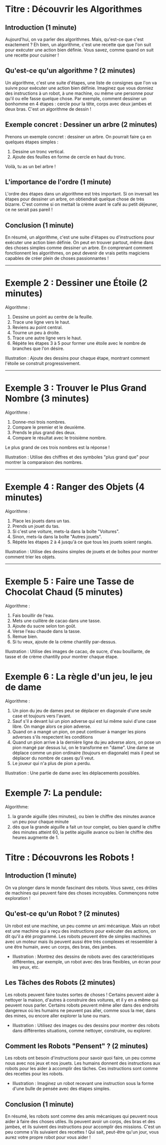 # Titre : Découvrir les Algorithmes

## Introduction (1 minute)
Aujourd'hui, on va parler des algorithmes. Mais, qu'est-ce que c'est exactement ? Eh bien, un algorithme, c'est une recette que que l'on suit pour exécuter une action bien définie. Vous savez, comme quand on suit une recette pour cuisiner !

## Qu'est-ce qu'un algorithme ? (2 minutes)
Un algorithme, c'est une suite d'étapes, une liste de consignes que l'on va suivre pour exécuter une action bien définie. Imaginez que vous donniez des instructions à un robot, à une machine, ou même une personne pour qu'il ou elle fasse quelque chose. Par exemple, comment dessiner un bonhomme en 4 étapes : cercle pour la tête, corps avec deux jambes et deux bras. C'est un algorithme de dessin !

## Exemple concret : Dessiner un arbre (2 minutes)
Prenons un exemple concret : dessiner un arbre. On pourrait faire ça en quelques étapes simples :

1.	Dessine un tronc vertical.
2.	Ajoute des feuilles en forme de cercle en haut du tronc.

Voilà, tu as un bel arbre !

## L'importance de l'ordre (1 minute)
L'ordre des étapes dans un algorithme est très important. Si on inversait les étapes pour dessiner un arbre, on obtiendrait quelque chose de très bizarre. C'est comme si on mettait la crème avant le café au petit déjeuner, ce ne serait pas pareil !

## Conclusion (1 minute)
En résumé, un algorithme, c'est une suite d'étapes ou d'instructions pour exécuter une action bien définie. On peut en trouver partout, même dans des choses simples comme dessiner un arbre. En comprenant comment fonctionnent les algorithmes, on peut devenir de vrais petits magiciens capables de créer plein de choses passionnantes !
________________________________________
# Exemple 2 : Dessiner une Étoile (2 minutes)
Algorithme :

1.	Dessine un point au centre de la feuille.
2.	Trace une ligne vers le haut.
3.	Reviens au point central.
4.	Tourne un peu à droite.
5.	Trace une autre ligne vers le haut.
6.	Répète les étapes 3 à 5 pour former une étoile avec le nombre de branches que l'on désire.

Illustration : Ajoute des dessins pour chaque étape, montrant comment l'étoile se construit progressivement.
________________________________________

# Exemple 3 : Trouver le Plus Grand Nombre (3 minutes)
Algorithme :

1.	Donne-moi trois nombres.
2.	Compare le premier et le deuxième.
3.	Prends le plus grand des deux.
4.	Compare le résultat avec le troisième nombre.

Le plus grand de ces trois nombres est la réponse !

Illustration : Utilise des chiffres et des symboles "plus grand que" pour montrer la comparaison des nombres.
________________________________________

# Exemple 4 : Ranger des Objets (4 minutes)
Algorithme :

1.	Place les jouets dans un tas.
2.	Prends un jouet du tas.
3.	Si c'est une voiture, mets-la dans la boîte "Voitures".
4.	Sinon, mets-la dans la boîte "Autres jouets".
5.	Répète les étapes 2 à 4 jusqu'à ce que tous les jouets soient rangés.

Illustration : Utilise des dessins simples de jouets et de boîtes pour montrer comment trier les objets.
________________________________________

# Exemple 5 : Faire une Tasse de Chocolat Chaud (5 minutes)
Algorithme :

1.	Fais bouillir de l'eau.
2.	Mets une cuillère de cacao dans une tasse.
3.	Ajoute du sucre selon ton goût.
4.	Verse l'eau chaude dans la tasse.
5.	Remue bien.
6.	Si tu veux, ajoute de la crème chantilly par-dessus.

Illustration : Utilise des images de cacao, de sucre, d'eau bouillante, de tasse et de crème chantilly pour montrer chaque étape.

# Exemple 6 : La règle d'un jeu, le jeu de dame
Algorithme :

1.	Un pion du jeu de dames peut se déplacer en diagonale d'une seule case et toujours vers l'avant.
2.	Sauf s'il a devant lui un pion adverse qui est lui même suivi d'une case libre. On mange alors ce pion adverse.
3.	Quand on a mangé un pion, on peut continuer à manger les pions adverses s'ils respectent les conditions
4.	Quand un pion arrive à la dernière ligne du jeu adverse alors, on pose un pion mangé par dessus lui, on le transforme en "dame". Une dame se déplace comme un pion ordinaire (toujours en diagonale) mais il peut se déplacer du nombre de cases qu'il veut.
5.	Le joueur qui n'a plus de pion a perdu.

Illustration : Une partie de dame avec les déplacements possibles.

# Exemple 7: La pendule:
Algorithme:

1. la grande aiguille (des minutes), ou bien le chiffre des minutes avance un peu pour chaque minute
2. dès que la grande aiguille a fait un tour complet, ou bien quand le chiffre des minutes atteint 60, la petite aiguille avance ou bien le chiffre des heures augmente de 1.  


# Titre : Découvrons les Robots !

## Introduction (1 minute)
On va plonger dans le monde fascinant des robots. Vous savez, ces drôles de machines qui peuvent faire des choses incroyables. Commençons notre exploration !

## Qu'est-ce qu'un Robot ? (2 minutes)
Un robot est une machine, un peu comme un ami mécanique. Mais un robot est une machine qui a reçu des instructions pour exécuter des actions, on dit qu'il a été programmé. Les robots peuvent être de simples machines avec un moteur mais ils peuvent aussi être très complexes et ressembler à une être humain, avec un corps, des bras, des jambes.

* Illustration : Montrez des dessins de robots avec des caractéristiques différentes, par exemple, un robot avec des bras flexibles, un écran pour les yeux, etc.

## Les Tâches des Robots (2 minutes)
Les robots peuvent faire toutes sortes de choses ! Certains peuvent aider à nettoyer la maison, d'autres à construire des voitures, et il y en a même qui peuvent nous parler. Certains robots peuvent même aller dans des endroits dangereux où les humains ne peuvent pas aller, comme sous la mer, dans des mines, ou encore aller explorer la lune ou mars.

* Illustration : Utilisez des images ou des dessins pour montrer des robots dans différentes situations, comme nettoyer, construire, ou explorer.

## Comment les Robots "Pensent" ? (2 minutes)
Les robots ont besoin d'instructions pour savoir quoi faire, un peu comme nous avec nos jeux et nos jouets. Les humains donnent des instructions aux robots pour les aider à accomplir des tâches. Ces instructions sont comme des recettes pour les robots.

* Illustration : Imaginez un robot recevant une instruction sous la forme d'une bulle de pensée avec des étapes simples.

## Conclusion (1 minute)
En résumé, les robots sont comme des amis mécaniques qui peuvent nous aider à faire des choses utiles. Ils peuvent avoir un corps, des bras et des jambes, et ils suivent des instructions pour accomplir des missions. C'est un peu comme s'ils suivaient des recettes ! Qui sait, peut-être qu'un jour, vous aurez votre propre robot pour vous aider !


